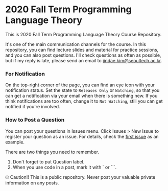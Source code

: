 # 2020 Fall Term Programming Language Theory

This is 2020 Fall Term Programming Language Theory Course Repository.

It's one of the main communication channels for the course.
In this repository, you can find lecture slides and material for practice sessions, and you can also post questions.
I'll check questions as often as possible, but if my reply is late, please send an email to jindae.kim@seoultech.ac.kr.


### For Notification

On the top-right corner of the page, you can find an eye icon with your notification status.
Set the state to `Releases Only` or `Watching`, so that you can get a notification via your email when there is something new.
If you think notifications are too often, change it to `Not Watching`, still you can get notified if you're involved.


### How to Post a Question

You can post your questions in Issues menu. Click Issues > New Issue to register your question as an issue.
For details, check the [first issue](https://github.com/Jindae/seoultech-PL-2020/issues/1) as an example.

There are two things you need to remember.

1. Don't forget to put Question label.
2. When you use code in a post, mark it with \` or \`\`\`.

:zipper_mouth_face: Caution!! This is a public repository. Never post your valuable private information on any posts.
